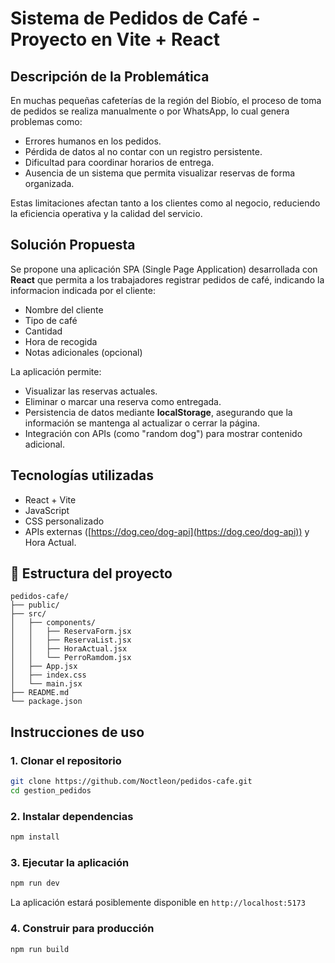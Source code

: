 # Sistema de Pedidos de Café - Proyecto en Vite + React

## Descripción de la Problemática

En muchas pequeñas cafeterías de la región del Biobío, el proceso de toma de pedidos se realiza manualmente o por WhatsApp, lo cual genera problemas como:

- Errores humanos en los pedidos.
- Pérdida de datos al no contar con un registro persistente.
- Dificultad para coordinar horarios de entrega.
- Ausencia de un sistema que permita visualizar reservas de forma organizada.

Estas limitaciones afectan tanto a los clientes como al negocio, reduciendo la eficiencia operativa y la calidad del servicio.

## Solución Propuesta

Se propone una aplicación SPA (Single Page Application) desarrollada con **React** que permita a los trabajadores registrar pedidos de café, indicando la informacion indicada por el cliente:

- Nombre del cliente
- Tipo de café
- Cantidad
- Hora de recogida
- Notas adicionales (opcional)

La aplicación permite:

- Visualizar las reservas actuales.
- Eliminar o marcar una reserva como entregada.
- Persistencia de datos mediante **localStorage**, asegurando que la información se mantenga al actualizar o cerrar la página.
- Integración con APIs (como "random dog") para mostrar contenido adicional.

## Tecnologías utilizadas

- React + Vite
- JavaScript
- CSS personalizado
- APIs externas ([https://dog.ceo/dog-api](https://dog.ceo/dog-api)) y Hora Actual.

## 📁 Estructura del proyecto

```
pedidos-cafe/
├── public/
├── src/
│   ├── components/
│   │   ├── ReservaForm.jsx
│   │   ├── ReservaList.jsx
│   │   ├── HoraActual.jsx
│   │   └── PerroRamdom.jsx
│   ├── App.jsx
│   ├── index.css
│   └── main.jsx
├── README.md
└── package.json
```

## Instrucciones de uso

### 1. Clonar el repositorio

```bash
git clone https://github.com/Noctleon/pedidos-cafe.git
cd gestion_pedidos
```

### 2. Instalar dependencias

```bash
npm install
```

### 3. Ejecutar la aplicación

```bash
npm run dev
```

La aplicación estará posiblemente disponible en `http://localhost:5173`

### 4. Construir para producción

```bash
npm run build
```



